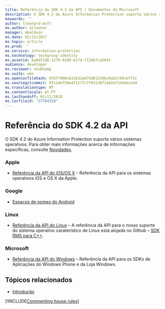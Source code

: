```yaml
---
title: Referência do SDK 4.2 da API | Documentos da Microsoft
description: O SDK 4.2 do Azure Information Protection suporta vários sistemas operativos, tais como Android, iOS, OS X, Linux, Windows Phone e Windows Store.
keywords: ''
author: lleonard-msft
ms.author: alleonar
manager: mbaldwin
ms.date: 01/23/2017
ms.topic: article
ms.prod: ''
ms.service: information-protection
ms.technology: techgroup-identity
ms.assetid: 6a8df1d8-1279-4189-b17d-f128b7ca5643
audience: developer
ms.reviewer: shubhamp
ms.suite: ems
ms.openlocfilehash: 078f7900cb15631e875d01539bc0a62c99cbf73c
ms.sourcegitcommit: 93124ef58e471277c7793130f1a82af33dabcea9
ms.translationtype: MT
ms.contentlocale: pt-PT
ms.lasthandoff: 01/11/2018
ms.locfileid: "27764318"
---
```

# <a name="api-sdk-42-reference"></a>Referência do SDK 4.2 da API

O SDK 4.2 do Azure Information Protection suporta vários sistemas operativos. Para obter mais informações acerca de informações específicas, consulte [Novidades](release-notes.md).

### <a name="apple"></a>Apple
- [Referência da API do iOS/OS X](https://msdn.microsoft.com/library/dn758306.aspx) – Referência da API para os sistemas operativos iOS e OS X da Apple.

### <a name="google"></a>Google
- [Espaços de nomes do Android](https://msdn.microsoft.com/library/dn758245.aspx)

### <a name="linux"></a>Linux
- [Referência da API do Linux](linux-c-api-reference.md) – A referência da API para o nosso suporte do sistema operativo caraterístico de Linux está alojada no Github – [SDK RMS para C++](http://azuread.github.io/rms-sdk-for-cpp/annotated.html).

### <a name="microsoft"></a>Microsoft
- [Referência da API do Windows](https://msdn.microsoft.com/library/dn891914.aspx) – Referência da API para os SDKs de Aplicações do Windows Phone e da Loja Windows.

## <a name="related-topics"></a>Tópicos relacionados

* [Introdução](get-started.md)

[!INCLUDE[Commenting house rules](../includes/houserules.md)]